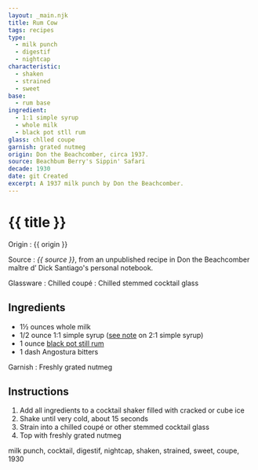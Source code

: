 ```yaml
---
layout: _main.njk
title: Rum Cow
tags: recipes
type:
  - milk punch
  - digestif
  - nightcap
characteristic:
  - shaken
  - strained
  - sweet
base:
  - rum base
ingredient:
  - 1:1 simple syrup
  - whole milk
  - black pot stll rum
glass: chlled coupe
garnish: grated nutmeg
origin: Don the Beachcomber, circa 1937.
source: Beachbum Berry's Sippin' Safari
decade: 1930
date: git Created
excerpt: A 1937 milk punch by Don the Beachcomber.
---
```


<!-- markdownlint-disable MD025 -->
# {{ title }}
<!-- markdownlint-enable MD025 -->

Origin
  : {{ origin }}

Source
  : <cite><span data-pagefind-filter="Source">{{ source }}</span></cite>, from an unpublished recipe in Don the Beachcomber <span lang="fr">maître d’</span> Dick Santiago's personal notebook.

Glassware
  : Chilled coupé
  : Chilled stemmed cocktail glass

## Ingredients

- 1&frac12; ounces whole milk
- 1/2 ounce 1:1 simple syrup ([see note](/mixes/2-1-simple-syrup/#fn:1) on 2:1 simple syrup)
- 1 ounce [black pot still rum](/rums/10-rum-black-pot-still/)
- 1 dash Angostura bitters

Garnish
  : Freshly grated nutmeg

## Instructions

1. Add all ingredients to a cocktail shaker filled with cracked or cube ice
2. Shake until very cold, about 15 seconds
3. Strain into a chilled coupé or other stemmed cocktail glass
4. Top with freshly grated nutmeg

<div
  class="sr-only"
  data-cat[0]="Drink"
  data-type[0]="Milk punch"
  data-type[1]="Digestif"
  data-type[2]="Nightcap"
  data-char[0]="Shaken"
  data-char[1]="Strained"
  data-char[2]="Sweet"
  data-base[0]="Rum/Cane spirits"
  data-ingredient[0]="1:1 simple syrup"
  data-ingredient[1]="Milk, whole"
  data-ingredient[2]="Black pot still rum"
  data-pantry[0]="Milk, whole"
  data-pantry[1]="Nutmeg, grated"
  data-syrup[0]="1:1 simple syrup"
  data-liquor[0]="Black pot still rum"
  data-origin[0]="Don the Beachcomber"
  data-origin[1]="Donn Beach"
  data-origin[2]="Ernest Raymond Gantt"
  data-glass[0]="Coupé"
  data-glass[1]="Cocktail glass, stemmed"
  data-garnish[0]="Nutmeg, grated"
  data-decade[0]="1930"
  data-pagefind-filter="
    Category[data-cat[0]],
    Type[data-type[0]],
    Type[data-type[1]],
    Type[data-type[2]],
    Characteristic[data-char[0]],
    Characteristic[data-char[1]],
    Characteristic[data-char[2]],
    Base[data-base[0]],
    Ingredient[data-ingredient[0]],
    Ingredient[data-ingredient[1]],
    Ingredient[data-ingredient[2]],
    Pantry[data-pantry[0]],
    Pantry[data-pantry[1]],
    Syrup[data-syrup[0]],
    Liquor[data-liquor[0]],
    Origin[data-origin[0]],
    Origin[data-origin[1]],
    Origin[data-origin[2]],
    Glassware[data-glass[0]],
    Glassware[data-glass[1]],
    Garnish[data-garnish[0]],
    Decade[data-decade[0]]
  "
>
</div>

<div class="keywords" aria-hidden>milk punch, cocktail, digestif, nightcap, shaken, strained, sweet, coupe, 1930</div>
